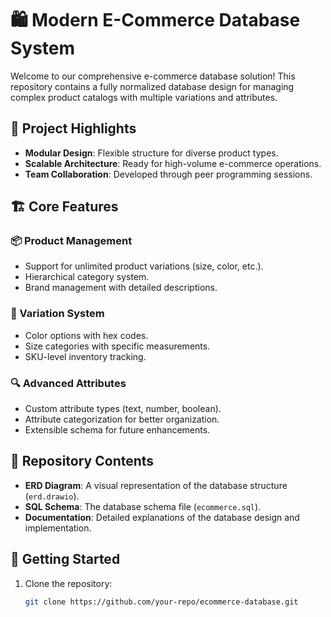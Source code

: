 # 🛍️ Modern E-Commerce Database System

Welcome to our comprehensive e-commerce database solution! This repository contains a fully normalized database design for managing complex product catalogs with multiple variations and attributes.

## 🌟 Project Highlights
- **Modular Design**: Flexible structure for diverse product types.
- **Scalable Architecture**: Ready for high-volume e-commerce operations.
- **Team Collaboration**: Developed through peer programming sessions.

## 🏗️ Core Features

### 📦 Product Management
- Support for unlimited product variations (size, color, etc.).
- Hierarchical category system.
- Brand management with detailed descriptions.

### 🎨 Variation System
- Color options with hex codes.
- Size categories with specific measurements.
- SKU-level inventory tracking.

### 🔍 Advanced Attributes
- Custom attribute types (text, number, boolean).
- Attribute categorization for better organization.
- Extensible schema for future enhancements.

## 📂 Repository Contents
- **ERD Diagram**: A visual representation of the database structure (`erd.drawio`).
- **SQL Schema**: The database schema file (`ecommerce.sql`).
- **Documentation**: Detailed explanations of the database design and implementation.

## 🚀 Getting Started
1. Clone the repository:
   ```bash
   git clone https://github.com/your-repo/ecommerce-database.git


